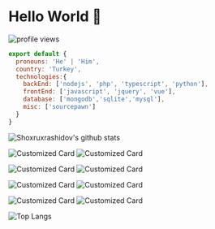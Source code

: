 # Hello World 👋

![profile views](https://komarev.com/ghpvc/?username=shoxruxrashidov)

```js
export default {
  pronouns: 'He' | 'Him',
  country: 'Turkey',
  technologies:{
    backEnd: ['nodejs', 'php', 'typescript', 'python'],
    frontEnd: ['javascript', 'jquery', 'vue'],
    database: ['mongodb','sqlite','mysql'],
    misc: ['sourcepawn']
  }
}
```

![Shoxruxrashidov's github stats](https://github-readme-stats.vercel.app/api?username=shoxruxrashidov&show_icons=true&theme=radical&count_private=true)



![Customized Card](https://github-readme-stats.vercel.app/api/pin?username=shoxruxrashidov&repo=Telegram-PHP-API&title_color=fff&icon_color=f9f9f9&text_color=9f9f9f&bg_color=151515)
![Customized Card](https://github-readme-stats.vercel.app/api/pin?username=shoxruxrashidov&repo=telegram-PHP-API-v2&title_color=fff&icon_color=f9f9f9&text_color=9f9f9f&bg_color=151515)

![Customized Card](https://github-readme-stats.vercel.app/api/pin?username=shoxruxrashidov&repo=graphql-node-crud&title_color=fff&icon_color=f9f9f9&text_color=9f9f9f&bg_color=151515)
![Customized Card](https://github-readme-stats.vercel.app/api/pin?username=shoxruxrashidov&repo=nodejs-restfull-api&title_color=fff&icon_color=f9f9f9&text_color=9f9f9f&bg_color=151515)

![Customized Card](https://github-readme-stats.vercel.app/api/pin?username=shoxruxrashidov&repo=laravel-docker&title_color=fff&icon_color=f9f9f9&text_color=9f9f9f&bg_color=151515)
![Customized Card](https://github-readme-stats.vercel.app/api/pin?username=shoxruxrashidov&repo=phpDocker&title_color=fff&icon_color=f9f9f9&text_color=9f9f9f&bg_color=151515)

![Customized Card](https://github-readme-stats.vercel.app/api/pin?username=shoxruxrashidov&repo=todo&title_color=fff&icon_color=f9f9f9&text_color=9f9f9f&bg_color=151515)
![Customized Card](https://github-readme-stats.vercel.app/api/pin?username=shoxruxrashidov&repo=instagram-vue-clone&title_color=fff&icon_color=f9f9f9&text_color=9f9f9f&bg_color=151515)


![Top Langs](https://github-readme-stats.vercel.app/api/top-langs/?username=shoxruxrashidov)
